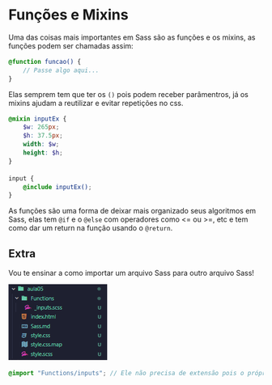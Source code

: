 # Funções e Mixins

Uma das coisas mais importantes em Sass são as funções e os mixins, as funções podem ser chamadas assim:
```scss
@function funcao() {
    // Passe algo aqui...
}
```

Elas semprem tem que ter os `()` pois podem receber parâmentros, já os mixins ajudam a reutilizar e evitar repetições no css.
```scss
@mixin inputEx {
    $w: 265px;
    $h: 37.5px;
    width: $w;
    height: $h;
}

input {
    @include inputEx();
}
```

As funções são uma forma de deixar mais organizado seus algoritmos em Sass, elas tem `@if` e o `@else` com operadores como <= ou >=, etc e tem como dar um return na função usando o `@return`.

## Extra

Vou te ensinar a como importar um arquivo Sass para outro arquivo Sass!

<img src="/imgs/import-sass.png" alt="Import com Sass">

```scss
@import "Functions/inputs"; // Ele não precisa de extensão pois o próprio Sass sabe que esse arquivo é com Sass

```